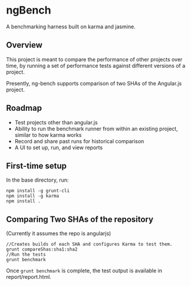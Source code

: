# ngBench

A benchmarking harness built on karma and jasmine.


## Overview

This project is meant to compare the performance of
other projects over time, by running a set of
performance tests against different versions of
a project.

Presently, ng-bench supports comparison of two
SHAs of the Angular.js project.

## Roadmap

 * Test projects other than angular.js
 * Ability to run the benchmark runner from within
    an existing project, similar to how karma works
 * Record and share past runs for historical comparison
 * A UI to set up, run, and view reports

First-time setup
-------

In the base directory, run:
```
npm install -g grunt-cli
npm install -g karma
npm install .
```

Comparing Two SHAs of the repository
--------

(Currently it assumes the repo is angularjs)

```
//Creates builds of each SHA and configures Karma to test them.
grunt compareShas:sha1:sha2
//Run the tests
grunt benchmark
```

Once `grunt benchmark` is complete, the test output is available
in report/report.html.


